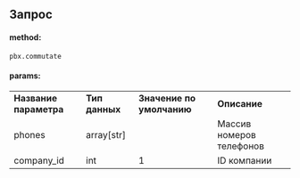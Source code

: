 ## Запрос

#### method:

`pbx.commutate`

#### params:

|     |     |     |     |
| --- | --- | --- | --- |
| **Название параметра** | **Тип данных** | **Значение по умолчанию** | **Описание** |
| phones | array[str] |     | Массив номеров телефонов |
| company_id | int | 1   | ID компании |